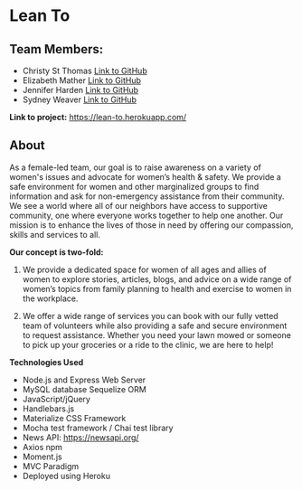 # Lean To

## Team Members:
- Christy St Thomas [Link to GitHub](https://github.com/ckayv11)
- Elizabeth Mather [Link to GitHub](https://github.com/elmather89)
- Jennifer Harden [Link to GitHub](https://github.com/JenHarden)
- Sydney Weaver [Link to GitHub](https://github.com/sweave19)

**Link to project:** https://lean-to.herokuapp.com/

## About

As a female-led team, our goal is to raise awareness on a variety of women's issues and advocate for women’s
health & safety. We provide a safe environment for women and other marginalized groups to find information and ask for non-emergency assistance from their community. We see a world where all of our neighbors have access to supportive community, one where everyone works together to help one another. Our mission is to enhance the lives of those in need by offering our compassion, skills and services to all.

**Our concept is two-fold:**
1. We provide a dedicated space for women of all ages and allies of women to explore stories, articles, blogs, and advice on a wide range of women’s topics from family planning to health and exercise to women in the workplace.

2. We offer a wide range of services you can book with our fully vetted team of volunteers while also providing a safe and secure environment to request assistance. Whether you need your lawn mowed or someone to pick up your groceries or a ride to the clinic, we are here to help!

**Technologies Used**
- Node.js and Express Web Server
- MySQL database Sequelize ORM
- JavaScript/jQuery
- Handlebars.js
- Materialize CSS Framework
- Mocha test framework / Chai test library
- News API: https://newsapi.org/
- Axios npm
- Moment.js
- MVC Paradigm
- Deployed using Heroku
 



